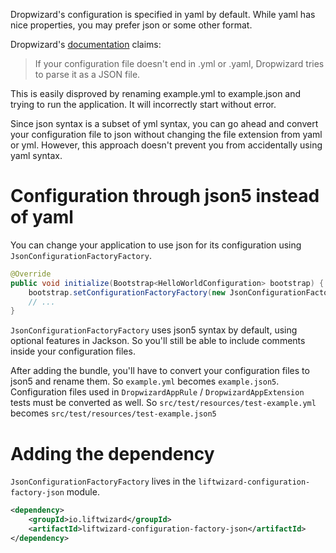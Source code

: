 Dropwizard's configuration is specified in yaml by default. While yaml has nice properties, you may prefer json or some other format.

Dropwizard's [documentation](https://www.dropwizard.io/en/latest/manual/core.html#configuration) claims:

> If your configuration file doesn't end in .yml or .yaml, Dropwizard tries to parse it as a JSON file.

This is easily disproved by renaming example.yml to example.json and trying to run the application. It will incorrectly start without error.

Since json syntax is a subset of yml syntax, you can go ahead and convert your configuration file to json without changing the file extension from yaml or yml. However, this approach doesn't prevent you from accidentally using yaml syntax.

# Configuration through json5 instead of yaml

You can change your application to use json for its configuration using `JsonConfigurationFactoryFactory`.

```java
@Override
public void initialize(Bootstrap<HelloWorldConfiguration> bootstrap) {
    bootstrap.setConfigurationFactoryFactory(new JsonConfigurationFactoryFactory<>());
    // ...
}
```

`JsonConfigurationFactoryFactory` uses json5 syntax by default, using optional features in Jackson. So you'll still be able to include comments inside your configuration files.

After adding the bundle, you'll have to convert your configuration files to json5 and rename them. So `example.yml` becomes `example.json5`. Configuration files used in `DropwizardAppRule` / `DropwizardAppExtension` tests must be converted as well. So `src/test/resources/test-example.yml` becomes `src/test/resources/test-example.json5`

# Adding the dependency

`JsonConfigurationFactoryFactory` lives in the `liftwizard-configuration-factory-json` module.

```xml
<dependency>
    <groupId>io.liftwizard</groupId>
    <artifactId>liftwizard-configuration-factory-json</artifactId>
</dependency>
```

